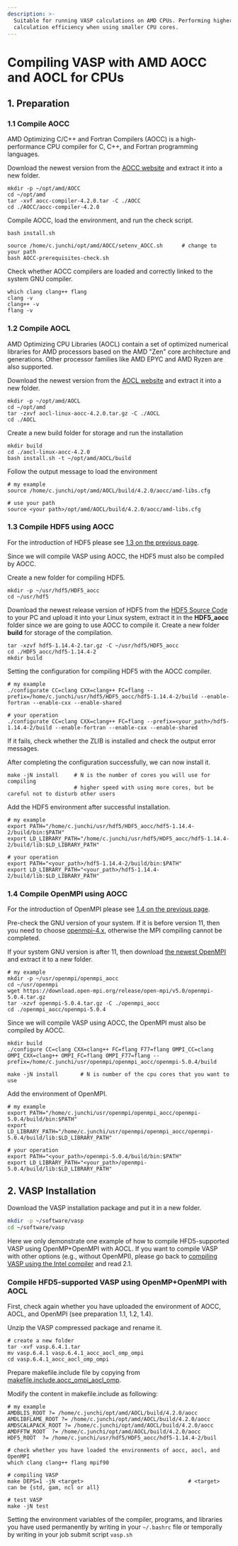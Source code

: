 ```yaml
---
description: >-
  Suitable for running VASP calculations on AMD CPUs. Performing higher
  calculation efficiency when using smaller CPU cores.
---
```


# Compiling VASP with AMD AOCC and AOCL for CPUs

## 1. Preparation

### 1.1 Compile  AOCC

AMD Optimizing C/C++ and Fortran Compilers (AOCC) is a high-performance CPU compiler for C, C++, and Fortran programming languages.&#x20;

Download the newest version from the [AOCC website](https://www.amd.com/en/developer/aocc.html#downloads) and extract it into a new folder.

```
mkdir -p ~/opt/amd/AOCC
cd ~/opt/amd
tar -xvf aocc-compiler-4.2.0.tar -C ./AOCC
cd ./AOCC/aocc-compiler-4.2.0
```

Compile AOCC, load the environment, and run the check script.

```
bash install.sh

source /home/c.junchi/opt/amd/AOCC/setenv_AOCC.sh      # change to your path
bash AOCC-prerequisites-check.sh
```

Check whether AOCC compilers are loaded and correctly linked to the system GNU compiler.

```
which clang clang++ flang
clang -v
clang++ -v
flang -v
```

### 1.2 Compile AOCL

AMD Optimizing CPU Libraries (AOCL) contain a set of optimized numerical libraries for AMD processors based on the AMD "Zen" core architecture and generations. Other processor families like AMD EPYC and AMD Ryzen are also supported.

Download the newest version from the [AOCL website](https://www.amd.com/en/developer/aocl.html#downloads) and extract it into a new folder.

```
mkdir -p ~/opt/amd/AOCL
cd ~/opt/amd
tar -zxvf aocl-linux-aocc-4.2.0.tar.gz -C ./AOCL
cd ./AOCL
```

Create a new build folder for storage and run the installation

```
mkdir build
cd ./aocl-linux-aocc-4.2.0
bash install.sh -t ~/opt/amd/AOCL/build
```

Follow the output message to load the environment

```
# my example
source /home/c.junchi/opt/amd/AOCL/build/4.2.0/aocc/amd-libs.cfg

# use your path
source <your path>/opt/amd/AOCL/build/4.2.0/aocc/amd-libs.cfg
```

### 1.3 Compile HDF5 using AOCC

For the introduction of HDF5 please see [1.3 on the previous page](https://app.gitbook.com/o/yz8r2bSTkcNaXWzJtigI/s/9fSWrcrcGYzlf8SKeqBS/\~/changes/34/research/softwares/vasp-6.4.1-installation/compiling-vasp-with-intel-oneapi-and-hpc-toolkits-for-cpus/\~/overview).

Since we will compile VASP using AOCC, the HDF5 must also be compiled by AOCC.

Create a new folder for compiling HDF5.

```
mkdir -p ~/usr/hdf5/HDF5_aocc
cd ~/usr/hdf5
```

Download the newest release version of HDF5 from the [HDF5 Source Code](https://www.hdfgroup.org/downloads/hdf5/source-code/) to your PC and upload it into your Linux system, extract it in the **HDF5\_aocc** folder since we are going to use AOCC to compile it. Create a new folder **build** for storage of the compilation.

```
tar -xzvf hdf5-1.14.4-2.tar.gz -C ~/usr/hdf5/HDF5_aocc
cd ./HDF5_aocc/hdf5-1.14.4-2
mkdir build
```

Setting the configuration for compiling HDF5 with the AOCC compiler.

```
# my example
./configurate CC=clang CXX=clang++ FC=flang --prefix=/home/c.junchi/usr/hdf5/HDF5_aocc/hdf5-1.14.4-2/build --enable-fortran --enable-cxx --enable-shared

# your operation 
./configurate CC=clang CXX=clang++ FC=flang --prefix=<your_path>/hdf5-1.14.4-2/build --enable-fortran --enable-cxx --enable-shared
```

If it fails, check whether the ZLIB is installed and check the output error messages.

After completing the configuration successfully, we can now install it.

```
make -jN install     # N is the number of cores you will use for compiling
                     # higher speed with using more cores, but be careful not to disturb other users
```

Add the HDF5 environment after successful installation.

```
# my example
export PATH="/home/c.junchi/usr/hdf5/HDF5_aocc/hdf5-1.14.4-2/build/bin:$PATH"
export LD_LIBRARY_PATH="/home/c.junchi/usr/hdf5/HDF5_aocc/hdf5-1.14.4-2/build/lib:$LD_LIBRARY_PATH"

# your operation
export PATH="<your_path>/hdf5-1.14.4-2/build/bin:$PATH"
export LD_LIBRARY_PATH="<your_path>/hdf5-1.14.4-2/build/lib:$LD_LIBRARY_PATH"
```

### 1.4 Compile OpenMPI using AOCC

For the introduction of OpenMPI please see [1.4 on the previous page](https://app.gitbook.com/o/yz8r2bSTkcNaXWzJtigI/s/9fSWrcrcGYzlf8SKeqBS/\~/changes/34/research/softwares/vasp-6.4.1-installation/compiling-vasp-with-intel-oneapi-and-hpc-toolkits-for-cpus/\~/overview).

Pre-check the GNU version of your system. If it is before version 11, then you need to choose [openmpi-4.x](https://www.open-mpi.org/software/ompi/v4.1/), otherwise the MPI compiling cannot be completed.

If your system GNU version is after 11, then download [the newest OpenMPI](https://www.open-mpi.org/software/ompi/v5.0/) and extract it to a new folder.&#x20;

```
# my example
mkdir -p ~/usr/openmpi/openmpi_aocc
cd ~/usr/openmpi
wget https://download.open-mpi.org/release/open-mpi/v5.0/openmpi-5.0.4.tar.gz
tar -xzvf openmpi-5.0.4.tar.gz -C ./openmpi_aocc
cd ./openmpi_aocc/openmpi-5.0.4
```

Since we will compile VASP using AOCC, the OpenMPI must also be compiled by AOCC.

```
mkdir build
./configure CC=clang CXX=clang++ FC=flang F77=flang OMPI_CC=clang OMPI_CXX=clang++ OMPI_FC=flang OMPI_F77=flang --prefix=/home/c.junchi/usr/openmpi/openmpi_aocc/openmpi-5.0.4/build

make -jN install       # N is number of the cpu cores that you want to use
```

Add the environment of OpenMPI.

```
# my example
export PATH="/home/c.junchi/usr/openmpi/openmpi_aocc/openmpi-5.0.4/build/bin:$PATH"
export LD_LIBRARY_PATH="/home/c.junchi/usr/openmpi/openmpi_aocc/openmpi-5.0.4/build/lib:$LD_LIBRARY_PATH"

# your operation
export PATH="<your_path>/openmpi-5.0.4/build/bin:$PATH"
export LD_LIBRARY_PATH="<your_path>/openmpi-5.0.4/build/lib:$LD_LIBRARY_PATH"
```

## 2. VASP Installation

Download the VASP installation package and put it in a new folder.

```bash
mkdir -p ~/software/vasp
cd ~/software/vasp
```

Here we only demonstrate one example of how to compile HFD5-supported VASP using OpenMP+OpenMPI with AOCL. If you want to compile VASP with other options (e.g., without OpenMPI), please go back to [compiling VASP using the Intel compiler](compiling-vasp-with-intel-oneapi-and-hpc-toolkits-for-cpus.md#id-2.-vasp-installation) and read 2.1.

### Compile HFD5-supported VASP using OpenMP+OpenMPI with AOCL

First, check again whether you have uploaded the environment of AOCC, AOCL, and OpenMPI (see preparation 1.1, 1.2, 1.4).

Unzip the VASP compressed package and rename it.

```
# create a new folder
tar -xvf vasp.6.4.1.tar
mv vasp.6.4.1 vasp.6.4.1_aocc_aocl_omp_ompi
cd vasp.6.4.1_aocc_aocl_omp_ompi
```

Prepare makefile.include file by copying from[ makefile.include.aocc\_ompi\_aocl\_omp](https://www.vasp.at/wiki/index.php/Makefile.include.aocc\_ompi\_aocl\_omp).

Modify the content in makefile.include as following:

```
# my example
AMDBLIS_ROOT ?= /home/c.junchi/opt/amd/AOCL/build/4.2.0/aocc
AMDLIBFLAME_ROOT ?= /home/c.junchi/opt/amd/AOCL/build/4.2.0/aocc
AMDSCALAPACK_ROOT ?= /home/c.junchi/opt/amd/AOCL/build/4.2.0/aocc
AMDFFTW_ROOT  ?= /home/c.junchi/opt/amd/AOCL/build/4.2.0/aocc
HDF5_ROOT  ?= /home/c.junchi/usr/hdf5/HDF5_aocc/hdf5-1.14.4-2/buil
```

```
# check whether you have loaded the environments of aocc, aocl, and OpenMPI
which clang clang++ flang mpif90

# compiling VASP
make DEPS=1 -jN <target>                                 # <target> can be {std, gam, ncl or all}

# test VASP
make -jN test
```

Setting the environment variables of the compiler, programs, and libraries you have used permanently by writing in your `~/.bashrc` file or temporally by writing in your job submit script `vasp.sh`
